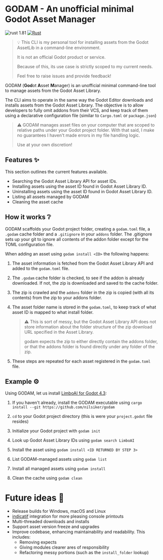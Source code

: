 # GODAM - An unofficial minimal Godot Asset Manager

![rust 1.81](https://img.shields.io/badge/rust-1.81-orange)
[![Rust](https://github.com/nilsiker/godam/actions/workflows/rust.yml/badge.svg)](https://github.com/nilsiker/godam/actions/workflows/rust.yml)

> 💡 This CLI is my personal tool for installing assets from the Godot AssetLib in a command-line environment.
>
> It is not an official Godot product or service.
> 
> Because of this, its use case is strictly scoped to my current needs.
>
> Feel free to raise issues and provide feedback!

GODAM (**God**ot **A**sset **M**anager) is an unofficial minimal command-line tool to manage assets from the Godot Asset Library. 

The CLI aims to operate in the same way the Godot Editor downloads and installs assets from the Godot Asset Library. The objective is to allow developers to fully omit addons from their VCS, and keep track of them using a declarative configuration file (similar to `Cargo.toml` or `package.json`)

> ⚠️ GODAM manages asset files on your computer that are scoped to relative paths under your Godot project folder. With that said, I make no guarantees I haven't made errors in my file handling logic.
>
> Use at your own discretion!

## Features ✨

This section outlines the current features available.

- Searching the Godot Asset Library API for asset IDs.
- Installing assets using the asset ID found in Godot Asset Library ID.
- Uninstalling assets using the asset ID found in Godot Asset Library ID.
- Listing all assets managed by GODAM
- Cleaning the asset cache
  
## How it works ❔

GODAM scaffolds your Godot project folder, creating a `godam.toml` file, a `.godam` cache folder and a `.gitignore` in your `addons` folder. The .gitignore sets up your git to ignore all contents of the addon folder except for the TOML configuration file.

When adding an asset using `godam install <ID>` the following happens:

1. The asset information is fetched from the Godot Asset Library API and added to the `godam.toml` file.

2. The `.godam` cache folder is checked, to see if the addon is already downloaded. If not, the zip is downloaded and saved to the cache folder.

3. The zip is crawled and the `addons` folder in the zip is copied (with all its contents) from the zip to your addons folder.

4. The asset folder name is stored in the `godam.toml`, to keep track of what asset ID is mapped to what install folder.
  
    > ⚠️ This is sort of messy, but the Godot Asset Library API does not store information about the folder structure of the zip download URL specified in the Asset Library. 
    > 
    > godam expects the zip to either directly contain the addons folder, or that the addons folder is found directly under any  folder of the zip.

5. These steps are repeated for each asset registered in the `godam.toml` file.


## Example ⚙️

Using GODAM, let us install [LimboAI for Godot 4.3](https://godotengine.org/asset-library/asset/3228):


1. If you haven't already, install the GODAM executable using `cargo install --git https://github.com/nilsiker/godam`

2. `cd` to your Godot project directory (this is were your `project.godot` file resides)   

3. Initialize your Godot project with `godam init`

4. Look up Godot Asset Library IDs using `godam search LimboAI`

5. Install the asset using `godam install <ID RETURNED BY STEP 3>`

6. List GODAM-managed assets using `godam list`
 
7. Install all managed assets using `godam install`
  
8. Clean the cache using `godam clean` 


# Future ideas 🔮

- Release builds for Windows, macOS and Linux
- [indicatif](https://github.com/console-rs/indicatif) integration for more pleasing console printouts
- Multi-threaded downloads and installs
- Support asset version freeze and upgrades
- Improve codebase, enhancing maintainability and readability. This includes:
  - Removing expects
  - Giving modules clearer ares of responsibility
  - Refactoring messy portions (such as the `install_folder` lookup)
